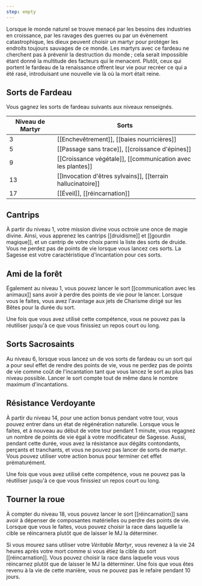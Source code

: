 ```yaml
---
step: empty
---
```

Lorsque le monde naturel se trouve menacé par les besoins des industries en croissance, par les ravages des guerres ou par un évènement catastrophique, les dieux peuvent choisir un martyr pour protéger les endroits toujours sauvages de ce monde. Les martyrs avec ce fardeau ne cherchent pas à prévenir la destruction du monde ; cela serait impossible étant donné la multitude des facteurs qui le menacent. Plutôt, ceux qui portent le fardeau de la renaissance offrent leur vie pour recréer ce qui a été rasé, introduisant une nouvelle vie là où la mort était reine.

## Sorts de Fardeau

Vous gagnez les sorts de fardeau suivants aux niveaux renseignés. 

| Niveau de Martyr | Sorts                                                       |
| ---------------- | ----------------------------------------------------------- |
| 3                | [[Enchevêtrement]], [[baies nourricières]]                  |
| 5                | [[Passage sans trace]], [[croissance d'épines]]             |
| 9                | [[Croissance végétale]], [[communication avec les plantes]] |
| 13               | [[Invocation d'êtres sylvains]], [[terrain hallucinatoire]] |
| 17               | [[Éveil]], [[réincarnation]]                                |

## Cantrips

À partir du niveau 1, votre mission divine vous octroie une once de magie divine. Ainsi, vous apprenez les cantrips [[druidisme]] et [[gourdin magique]], et un cantrip de votre choix parmi la liste des sorts de druide. Vous ne perdez pas de points de vie lorsque vous lancez ces sorts. La Sagesse est votre caractéristique d'incantation pour ces sorts.

## Ami de la forêt

Également au niveau 1, vous pouvez lancer le sort [[communication avec les animaux]] sans avoir à perdre des points de vie pour le lancer. Lorsque vous le faites, vous avez l'avantage aux jets de Charisme dirigé sur les Bêtes pour la durée du sort.

Une fois que vous avez utilisé cette compétence, vous ne pouvez pas la réutiliser jusqu'à ce que vous finissiez un repos court ou long.

## Sorts Sacrosaints

Au niveau 6, lorsque vous lancez un de vos sorts de fardeau ou un sort qui a pour seul effet de rendre des points de vie, vous ne perdez pas de points de vie comme coût de l'incantation tant que vous lancez le sort au plus bas niveau possible. Lancer le sort compte tout de même dans le nombre maximum d'incantations.

## Résistance Verdoyante

À partir du niveau 14, pour une action bonus pendant votre tour, vous pouvez entrer dans un état de régénération naturelle. Lorsque vous le faites, et à nouveau au début de votre tour pendant 1 minute, vous regagnez un nombre de points de vie égal à votre modificateur de Sagesse. Aussi, pendant cette durée, vous avez la résistance aux dégâts contondants, perçants et tranchants, et vous ne pouvez pas lancer de sorts de martyr. Vous pouvez utiliser votre action bonus pour terminer cet effet prématurément.

Une fois que vous avez utilisé cette compétence, vous ne pouvez pas la réutiliser jusqu'à ce que vous finissiez un repos court ou long.

## Tourner la roue

À compter du niveau 18, vous pouvez lancer le sort [[réincarnation]] sans avoir à dépenser de composantes matérielles ou perdre des points de vie. Lorsque que vous le faites, vous pouvez choisir la race dans laquelle la cible se réincarnera plutôt que de laisser le MJ la déterminer.

Si vous mourez sans utiliser votre _Véritable Martyr_, vous revenez à la vie 24 heures après votre mort comme si vous étiez la cible du sort [[réincarnation]]. Vous pouvez choisir la race dans laquelle vous vous réincarnez plutôt que de laisser le MJ la déterminer. Une fois que vous êtes revenu à la vie de cette manière, vous ne pouvez pas le refaire pendant 10 jours.